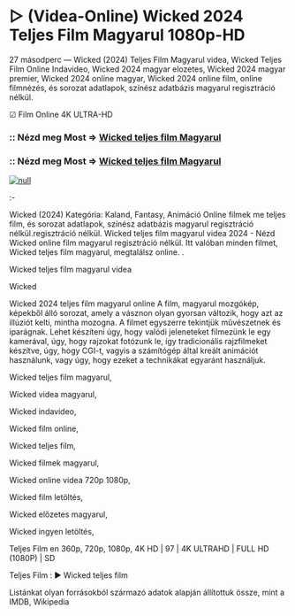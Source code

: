 # ▷ (Videa-Online) Wicked 2024 Teljes Film Magyarul 1080p-HD

27 másodperc — Wicked (2024) Teljes Film Magyarul videa, Wicked Teljes Film Online Indavideo, Wicked 2024 magyar elozetes, Wicked 2024 magyar premier, Wicked 2024 online magyar, Wicked 2024 online film, online filmnézés, és sorozat adatlapok, színész adatbázis magyarul regisztráció nélkül.

☑ Film Online 4K ULTRA-HD

### :: Nézd meg Most => [Wicked teljes film Magyarul](https://t.co/fkZiSzLc4v)

### :: Nézd meg Most => [Wicked teljes film Magyarul](https://t.co/fkZiSzLc4v)

[![null](https://static.wixstatic.com/media/855a25_043b5abeb4ae4d35ac003198e7fe56ed~mv2.gif)](https://t.co/fkZiSzLc4v)

:-

Wicked (2024) Kategória: Kaland, Fantasy, Animáció Online filmek me teljes film, és sorozat adatlapok, színész adatbázis magyarul regisztráció nélkül.regisztráció nélkül. Wicked teljes film magyarul videa 2024 - Nézd Wicked online film magyarul regisztráció nélkül. Itt valóban minden filmet, Wicked teljes film magyarul, megtalálsz online.
.

Wicked teljes film magyarul videa

Wicked

Wicked 2024 teljes film magyarul online A film, magyarul mozgókép, képekből álló sorozat, amely a vásznon olyan gyorsan változik, hogy azt az illúziót kelti, mintha mozogna. A filmet egyszerre tekintjük művészetnek és iparágnak. Lehet készíteni úgy, hogy valódi jeleneteket filmezünk le egy kamerával, úgy, hogy rajzokat fotózunk le, így tradicionális rajzfilmeket készítve, úgy, hogy CGI-t, vagyis a számítógép által kreált animációt használunk, vagy úgy, hogy ezeket a technikákat egyaránt használjuk.

Wicked teljes film magyarul,

Wicked videa magyarul,

Wicked indavideo,

Wicked film online,

Wicked teljes film,

Wicked filmek magyarul,

Wicked online videa 720p 1080p,

Wicked film letöltés,

Wicked előzetes magyarul,

Wicked ingyen letöltés,

Teljes Film en 360p, 720p, 1080p, 4K HD | 97 | 4K ULTRAHD | FULL HD (1080P) | SD

Teljes Film : ► Wicked teljes film

Listánkat olyan forrásokból származó adatok alapján állítottuk össze, mint a IMDB, Wikipedia
